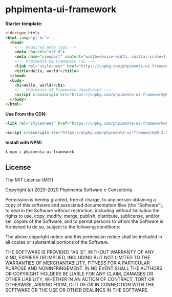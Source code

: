 # phpimenta-ui-framework

**Starter template:**

```html
<!doctype html>
<html lang="pt-br">
  <head>
    <!-- Required meta tags -->
    <meta charset="utf-8">
    <meta name="viewport" content="width=device-width, initial-scale=1, shrink-to-fit=no">
    <!-- Phpimenta UI Framework CSS -->
    <link rel="stylesheet" href="https://unpkg.com/phpimenta-ui-framework@0.2.5/dist/css/phpimenta-ui-framework.min.css" crossorigin>
    <title>Hello, world!</title>
  </head>
  <body>
    <h1>Hello, world!</h1>
    <!-- Phpimenta UI Framework JavaScript -->
    <script crossorigin src="https://unpkg.com/phpimenta-ui-framework@0.2.5/dist/js/phpimenta-ui-framework.js"></script>
  </body>
</html>
```

**Use From the CDN:**

```html
<link rel="stylesheet" href="https://unpkg.com/phpimenta-ui-framework@0.2.5/dist/css/phpimenta-ui-framework.min.css" crossorigin>
```

```html
<script crossorigin src="https://unpkg.com/phpimenta-ui-framework@0.2.5/dist/js/phpimenta-ui-framework.js"></script>
```

**Install with NPM:**

```shell
$ npm i phpimenta-ui-framework
```

License
-------

The MIT License (MIT)

Copyright (c) 2020-2020 Phpimenta Software e Consultoria

Permission is hereby granted, free of charge, to any person obtaining a copy of this software and associated documentation files (the "Software"), to deal in the Software without restriction, including without limitation the rights to use, copy, modify, merge, publish, distribute, sublicense, and/or sell copies of the Software, and to permit persons to whom the Software is furnished to do so, subject to the following conditions:

The above copyright notice and this permission notice shall be included in all copies or substantial portions of the Software.

THE SOFTWARE IS PROVIDED "AS IS", WITHOUT WARRANTY OF ANY KIND, EXPRESS OR IMPLIED, INCLUDING BUT NOT LIMITED TO THE WARRANTIES OF MERCHANTABILITY, FITNESS FOR A PARTICULAR PURPOSE AND NONINFRINGEMENT. IN NO EVENT SHALL THE AUTHORS OR COPYRIGHT HOLDERS BE LIABLE FOR ANY CLAIM, DAMAGES OR OTHER LIABILITY, WHETHER IN AN ACTION OF CONTRACT, TORT OR OTHERWISE, ARISING FROM, OUT OF OR IN CONNECTION WITH THE SOFTWARE OR THE USE OR OTHER DEALINGS IN THE SOFTWARE.
